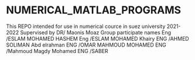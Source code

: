 # NUMERICAL_MATLAB_PROGRAMS
This REPO intended for use in numerical cource in suez university 2021-2022 
Supervised by  DR/ Maonis Moaz
 Group participate names
            Eng /ESLAM MOHAMED HASHEM
            Eng /ESLAM MOHAMED Khairy
            ENG /AHMED SOLIMAN Abd elrahman
            ENG /OMAR MAHMOUD MOHAMED
            ENG /Mahmoud Magdy Mohamed 
            ENG /SABER
